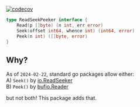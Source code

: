 [![codecov](https://codecov.io/gh/nikolaydubina/readseekpeeker/graph/badge.svg?token=dWs1oSWSRU)](https://codecov.io/gh/nikolaydubina/readseekpeeker)

```go
type ReadSeekPeeker interface {
	Read(p []byte) (n int, err error)
	Seek(offset int64, whence int) (int64, error)
	Peek(n int) ([]byte, error)
}
```

## Why?

As of `2024-02-22`, standard go packages allow either:  
A) `Seek()` by [io.ReadSeeker](https://pkg.go.dev/io#ReadSeeker)  
B) `Peek()` by [bufio.Reader](https://pkg.go.dev/bufio#Reader.Peek)  

but not both! This package adds that.
